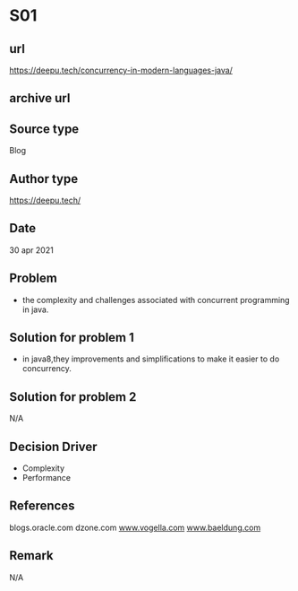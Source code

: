 # S01

## url
https://deepu.tech/concurrency-in-modern-languages-java/

## archive url


## Source type
Blog


## Author type
https://deepu.tech/

## Date
30 apr 2021


## Problem
- the complexity and challenges associated with concurrent programming in java.




## Solution for problem 1
- in java8,they improvements and simplifications to make it easier to do concurrency.


## Solution for problem 2
N/A

## Decision Driver
- Complexity
- Performance


## References 
blogs.oracle.com
dzone.com
www.vogella.com
www.baeldung.com


## Remark
N/A

